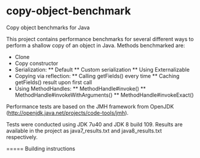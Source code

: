 copy-object-benchmark
=====================

Copy object benchmarks for Java

This project contains performance benchmarks for several different ways to perform a shallow copy of an object in Java.
Methods benchmarked are:
* Clone
* Copy constructor
* Serialization:
** Default
** Custom serialization
** Using Externalizable
* Copying via reflection:
** Calling getFields() every time
** Caching getFields() result upon first call
* Using MethodHandles:
** MethodHandle#invoke()
** MethodHandle#invokeWithArguments()
** MethodHandle#invokeExact()

Performance tests are based on the JMH framework from OpenJDK (http://openjdk.java.net/projects/code-tools/jmh).

Tests were conducted using JDK 7u40 and JDK 8 build 109. Results are available in the project as java7_results.txt and java8_results.txt respectively.

=====
Building instructions
